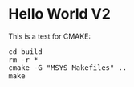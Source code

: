# Hello World V2

This is a test for CMAKE:
<pre>
cd build
rm -r * 
cmake -G "MSYS Makefiles" .. 
make
</pre>